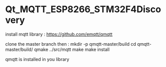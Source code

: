 # Qt_MQTT_ESP8266_STM32F4Discovery

install mqtt library :
https://github.com/emqtt/qmqtt

clone the master branch then :
mkdir -p qmqtt-master/build
cd qmqtt-master/build/
qmake ../src/mqtt
make
make install

qmqtt is installed in you library

